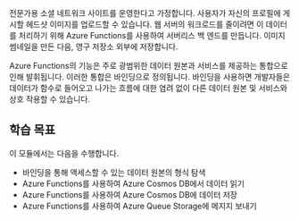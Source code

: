 전문가용 소셜 네트워크 사이트를 운영한다고 가정합니다. 사용자가 자신의 프로필에 게시할 헤드샷 이미지를 업로드할 수 있습니다. 웹 서버의 워크로드를 줄이려면 이 데이터를 처리하기 위해 Azure Functions를 사용하여 서버리스 백 엔드를 만듭니다. 이미지 썸네일을 만든 다음, 영구 저장소 외부에 저장합니다. 

Azure Functions의 기능은 주로 광범위한 데이터 원본과 서비스를 제공하는 통합으로 인해 발휘됩니다. 이러한 통합은 바인딩으로 정의됩니다. 바인딩을 사용하면 개발자들은 데이터가 함수로 들어오고 나가는 흐름에 대한 염려 없이 다른 데이터 원본 및 서비스와 상호 작용할 수 있습니다.

## <a name="learning-objectives"></a>학습 목표

이 모듈에서는 다음을 수행합니다.

- 바인딩을 통해 액세스할 수 있는 데이터 원본의 형식 탐색
- Azure Functions를 사용하여 Azure Cosmos DB에서 데이터 읽기
- Azure Functions를 사용하여 Azure Cosmos DB에 데이터 저장
- Azure Functions를 사용하여 Azure Queue Storage에 메지지 보내기
